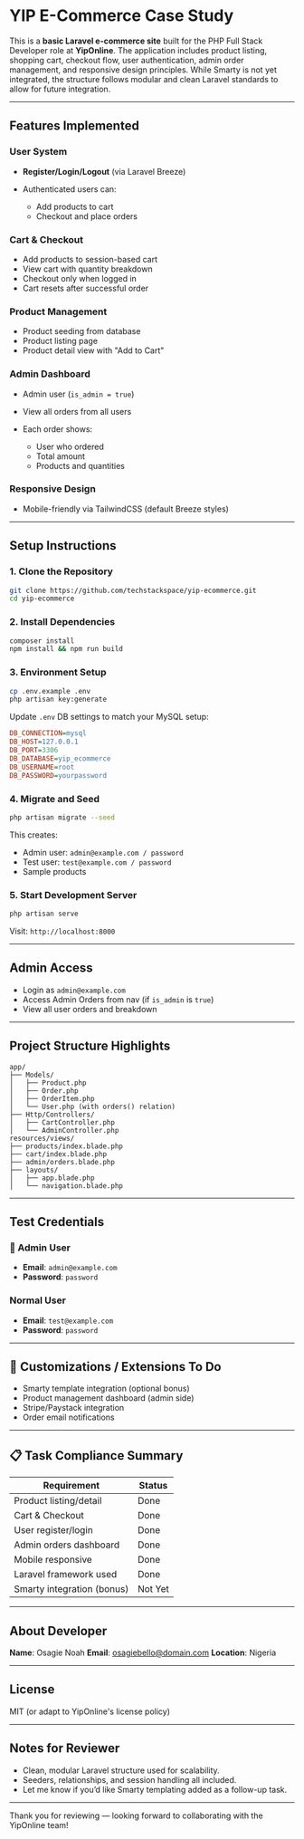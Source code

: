 # YIP E-Commerce Case Study

This is a **basic Laravel e-commerce site** built for the PHP Full Stack Developer role at **YipOnline**. The application includes product listing, shopping cart, checkout flow, user authentication, admin order management, and responsive design principles. While Smarty is not yet integrated, the structure follows modular and clean Laravel standards to allow for future integration.

---

## Features Implemented

### User System

* **Register/Login/Logout** (via Laravel Breeze)
* Authenticated users can:

  * Add products to cart
  * Checkout and place orders

### Cart & Checkout

* Add products to session-based cart
* View cart with quantity breakdown
* Checkout only when logged in
* Cart resets after successful order

### Product Management

* Product seeding from database
* Product listing page
* Product detail view with "Add to Cart"

### Admin Dashboard

* Admin user (`is_admin = true`)
* View all orders from all users
* Each order shows:

  * User who ordered
  * Total amount
  * Products and quantities

### Responsive Design

* Mobile-friendly via TailwindCSS (default Breeze styles)

---

## Setup Instructions

### 1. Clone the Repository

```bash
git clone https://github.com/techstackspace/yip-ecommerce.git
cd yip-ecommerce
```

### 2. Install Dependencies

```bash
composer install
npm install && npm run build
```

### 3. Environment Setup

```bash
cp .env.example .env
php artisan key:generate
```

Update `.env` DB settings to match your MySQL setup:

```ini
DB_CONNECTION=mysql
DB_HOST=127.0.0.1
DB_PORT=3306
DB_DATABASE=yip_ecommerce
DB_USERNAME=root
DB_PASSWORD=yourpassword
```

### 4. Migrate and Seed

```bash
php artisan migrate --seed
```

This creates:

* Admin user: `admin@example.com / password`
* Test user: `test@example.com / password`
* Sample products

### 5. Start Development Server

```bash
php artisan serve
```

Visit: `http://localhost:8000`

---

## Admin Access

* Login as `admin@example.com`
* Access Admin Orders from nav (if `is_admin` is `true`)
* View all user orders and breakdown

---

## Project Structure Highlights

```
app/
├── Models/
│   ├── Product.php
│   ├── Order.php
│   ├── OrderItem.php
│   └── User.php (with orders() relation)
├── Http/Controllers/
│   ├── CartController.php
│   └── AdminController.php
resources/views/
├── products/index.blade.php
├── cart/index.blade.php
├── admin/orders.blade.php
├── layouts/
│   ├── app.blade.php
│   └── navigation.blade.php
```

---

## Test Credentials

### 👤 Admin User

* **Email**: `admin@example.com`
* **Password**: `password`

### Normal User

* **Email**: `test@example.com`
* **Password**: `password`

---

## 🔧 Customizations / Extensions To Do

* Smarty template integration (optional bonus)
* Product management dashboard (admin side)
* Stripe/Paystack integration
* Order email notifications

---

## 📋 Task Compliance Summary

| Requirement                | Status    |
| -------------------------- | --------- |
| Product listing/detail     | Done    |
| Cart & Checkout            | Done    |
| User register/login        | Done    |
| Admin orders dashboard     | Done    |
| Mobile responsive          | Done    |
| Laravel framework used     | Done    |
| Smarty integration (bonus) | Not Yet |

---

## About Developer

**Name**: Osagie Noah
**Email**: [osagiebello@domain.com](mailto:osagienoah555@gmail.com)
**Location**: Nigeria

---

## License

MIT (or adapt to YipOnline's license policy)

---

## Notes for Reviewer

* Clean, modular Laravel structure used for scalability.
* Seeders, relationships, and session handling all included.
* Let me know if you’d like Smarty templating added as a follow-up task.

---

Thank you for reviewing — looking forward to collaborating with the YipOnline team!
